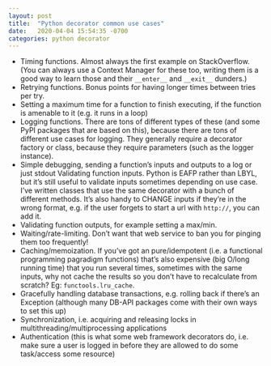 ```yaml
---
layout: post
title:  "Python decorator common use cases"
date:   2020-04-04 15:54:35 -0700
categories: python decorator
---
```


- Timing functions. Almost always the first example on StackOverflow. (You can always use a Context Manager for these too, writing them is a good way to learn those and their `__enter__` and `__exit__` dunders.)
- Retrying functions. Bonus points for having longer times between tries per try.
- Setting a maximum time for a function to finish executing, if the function is amenable to it (e.g. it runs in a loop)
- Logging functions. There are tons of different types of these (and some PyPI packages that are based on this), because there are tons of different use cases for logging. They generally require a decorator factory or class, because they require parameters (such as the logger instance).
- Simple debugging, sending a function’s inputs and outputs to a log or just stdout
Validating function inputs. Python is EAFP rather than LBYL, but it’s still useful to validate inputs sometimes depending on use case. I’ve written classes that use the same decorator with a bunch of different methods. It’s also handy to CHANGE inputs if they’re in the wrong format, e.g. if the user forgets to start a url with `http://`, you can add it.
- Validating function outputs, for example setting a max/min.
- Waiting/rate-limiting. Don’t want that web service to ban you for pinging them too frequently!
- Caching/memoization. If you’ve got an pure/idempotent (i.e. a functional programming pagradigm functions) that’s also expensive (big O/long running time) that you run several times, sometimes with the same inputs, why not cache the results so you don’t have to recalculate from scratch? Eg: `functools.lru_cache`.
- Gracefully handling database transactions, e.g. rolling back if there’s an Exception (although many DB-API packages come with their own ways to set this up)
- Synchronization, i.e. acquiring and releasing locks in multithreading/multiprocessing applications
- Authentication (this is what some web framework decorators do, i.e. make sure a user is logged in before they are allowed to do some task/access some resource)
